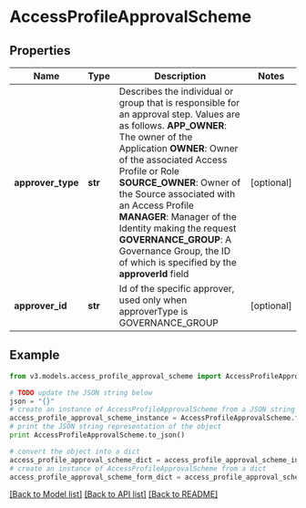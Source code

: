 # AccessProfileApprovalScheme


## Properties
Name | Type | Description | Notes
------------ | ------------- | ------------- | -------------
**approver_type** | **str** | Describes the individual or group that is responsible for an approval step. Values are as follows. **APP_OWNER**: The owner of the Application  **OWNER**: Owner of the associated Access Profile or Role  **SOURCE_OWNER**: Owner of the Source associated with an Access Profile  **MANAGER**: Manager of the Identity making the request  **GOVERNANCE_GROUP**: A Governance Group, the ID of which is specified by the **approverId** field | [optional] 
**approver_id** | **str** | Id of the specific approver, used only when approverType is GOVERNANCE_GROUP | [optional] 

## Example

```python
from v3.models.access_profile_approval_scheme import AccessProfileApprovalScheme

# TODO update the JSON string below
json = "{}"
# create an instance of AccessProfileApprovalScheme from a JSON string
access_profile_approval_scheme_instance = AccessProfileApprovalScheme.from_json(json)
# print the JSON string representation of the object
print AccessProfileApprovalScheme.to_json()

# convert the object into a dict
access_profile_approval_scheme_dict = access_profile_approval_scheme_instance.to_dict()
# create an instance of AccessProfileApprovalScheme from a dict
access_profile_approval_scheme_form_dict = access_profile_approval_scheme.from_dict(access_profile_approval_scheme_dict)
```
[[Back to Model list]](../README.md#documentation-for-models) [[Back to API list]](../README.md#documentation-for-api-endpoints) [[Back to README]](../README.md)


